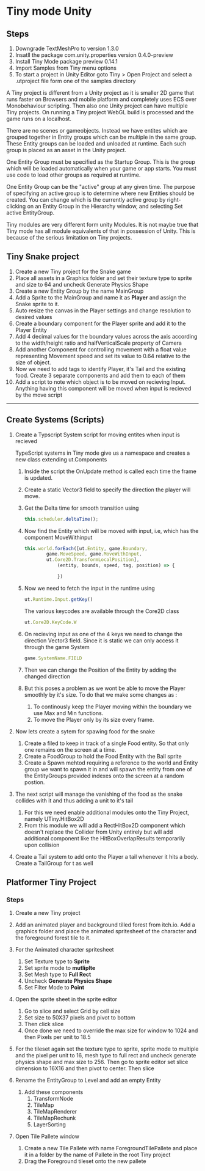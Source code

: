 # Tiny mode Unity
## Steps
1. Downgrade TextMeshPro to version 1.3.0
1. Insatll the package com.unity.properties version 0.4.0-preview
1. Install Tiny Mode package preview 0.14.1
1. Import Samples from Tiny menu options
1. To start a project in Unity Editor goto Tiny > Open Project and select a .utproject file form one of the samples directory

A Tiny project is different from  a Unity project as it is smaller 2D game that runs faster on Browsers and mobile platform and completely uses ECS over Monobehaviour scripting. Then also one Unity project can have multiple Tiny projects. On running a Tiny project WebGL build is processed and the game runs on a localhost. 

There are no scenes or gameobjects. Instead we have entites which are grouped together in Entity groups which can be multiple in the same group. These Entity groups can be loaded and unloaded at runtime. Each such group is placed as an asset in the Unity project.

One Entity Group must be specified as the Startup Group. This is the group which will be loaded automatically when your game or app starts. You must use code to load other groups as required at runtime. 

One Entity Group can be the "active" group at any given time. The purpose of specifying an active group is to determine where new Entities should be created. You can change which is the currently active group by right-clicking on an Entity Group in the Hierarchy window, and selecting Set active EntityGroup.


Tiny modules are very different form unity Modules. It is not maybe true that Tiny mode has all module equivalents of that in possession of Unity. This is because of the serious limitation on Tiny projects.

## Tiny Snake project
1. Create a new Tiny project for the Snake game
1. Place all assets in a Graphics folder and set their texture type to sprite and size to 64 and uncheck Generate Physics Shape
1. Create a new Entity Group by the name MainGroup
1. Add a Sprite to the MainGroup and name it as     **Player** and assign the Snake sprite to it.
1. Auto resize the canvas in the Player settings and change resolution to desired values
1. Create a boundary component for the Player sprite and add it to the Player Entity
1. Add 4 decimal values for the boundary values across the axis according to the width/height ratio and halfVerticalScale property of Camera
1. Add another Component for controlling movement with a float value representing Movement speed and set its value to 0.64 relative to the size of object.
1. Now we need to add tags to identify Player, it's Tail and the existing food. Create 3 separate components and add them to each of them
1. Add a script to note which object is to be moved on recieving Input. Anything having this component will be moved when input is recieved by the move script

___
## Create Systems (Scripts) 

1. Create a Typscript System script for moving entites when input is recieved

    TypeScript systems in Tiny mode give us a namespace and creates a new class extending ut.Components

    1.    Inside the script the OnUpdate method is called each time the frame is updated. 
    1. Create a static Vector3 field to specify the direction the player will move.
    1. Get the Delta time for smooth transition using 
        ```ts
        this.scheduler.deltaTime();
        ```
    4. Now find the Entity which will be moved with input, i.e, which has the component MoveWithinput
        ```ts
        this.world.forEach([ut.Entity, game.Boundary,
                game.MoveSpeed, game.MoveWithInput,
                ut.Core2D.TransformLocalPosition],
                    (entity, bounds, speed, tag, position) => { 
    
                    })
        ```
    5. Now we need to fetch the input in the runtime using 
        ```ts
        ut.Runtime.Input.getKey()
        ```
        The various keycodes are available through the Core2D class
        ```ts
        ut.Core2D.KeyCode.W
        ```
    6. On recieving input as one of the 4 keys we need to change the direction Vector3 field. Since it is static we can only access it through the game System
        ```ts
        game.SystemName.FIELD
        ```
    7. Then we can change the Position of the Entity by adding the changed direction
    1. But this poses a problem as we wont be able to move the Player smoothly by it's size. To do that we make some changes as :

        1. To continously keep the Player moving within the boundary we use Max and Min functions.
        1. To move the Player only by its size every frame.


1. Now lets create a sytem for spawing food for the snake

    1. Create a filed to keep in track of a single Food entity. So that only one remains on the screen at a time.
    1. Create a FoodGroup to hold the Food Entity with the Ball sprite
    1. Create a Spawn mehtod requiring a reference to the world and Entity group we want to spawn it in and will spawn the entity from one of the EntityGroups provided indexes onto the screen at a random postion.

1. The next script will manage the vanishing of the food as the snake collides with it and thus adding a unit to it's tail
    1. For this we need enable additional modules onto the Tiny Project, namely UTiny.HitBox2D
    1. From this module we will add a RectHitBox2D component which doesn't replace the Collider from Unity entirely but will add additional component like the HitBoxOverlapResults temporarily upon collision
1. Create a Tail system to add onto the Player a tail whenever it hits a body. Create a TailGroup for t as well

## Platformer Tiny Project
### Steps
1. Create a new Tiny project 

2. Add an animated player and background tilled forest from itch.io. Add a graphics folder and place the animated spritesheet of the character and the foreground forest tile to it. 
1. For the Animated character spritesheet
    1. Set Texture type to **Sprite** 
    1. Set sprite mode to **mutliplte**
    1. Set Mesh type to **Full Rect**
    1. Uncheck **Generate Physics Shape**
    1. Set Filter Mode to **Point**
3. Open the sprite sheet in the sprite editor
    1. Go to slice and select Grid by cell size
    1. Set size to 50X37 pixels and pivot to bottom
    1. Then click slice
    1. Once done we need to override the max size for window to 1024 and then Pixels per unit to 18.5
1. For the tileset again set the texture type to sprite, sprite mode to multiple and the pixel per unit to 16, mesh type to full rect and uncheck generate physics shape and max size to 256. Then go to sprite editor set slice dimension to 16X16 and then pivot to center. Then slice
1. Rename the EntityGroup to Level and add an empty Entity
    1. Add these components 
        1. TransformNode 
        1. TileMap
        1. TileMapRenderer 
        1. TileMapRechunk
        1. LayerSorting 
1. Open Tile Pallete window  
    1. Create a new Tile Pallete with name ForegroundTilePallete and place it in a folder by the name of Pallete in the root Tiny project
    1. Drag the Foreground tileset onto the new pallete

